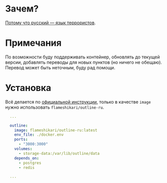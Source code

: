 # Зачем?

[Потому что русский — язык террористов](https://github.com/outline/outline/discussions/5706).

# Примечания

По возможности буду поддерживать контейнер, обновлять до текущей версии, добавлять переводы для новых пунктов (но ничего не обещаю). Перевод может быть неточным, буду рад помощи.

# Установка

Всё делается по [официальной инструкции](https://docs.getoutline.com/s/hosting/doc/docker-7pfeLP5a8t), только в качестве `image` нужно использовать `flameshikari/outline-ru`.

```yaml
  ...

  outline:
    image: flameshikari/outline-ru:latest
    env_file: ./docker.env
    ports:
      - "3000:3000"
    volumes:
      - storage-data:/var/lib/outline/data
    depends_on:
      - postgres
      - redis

  ...
```